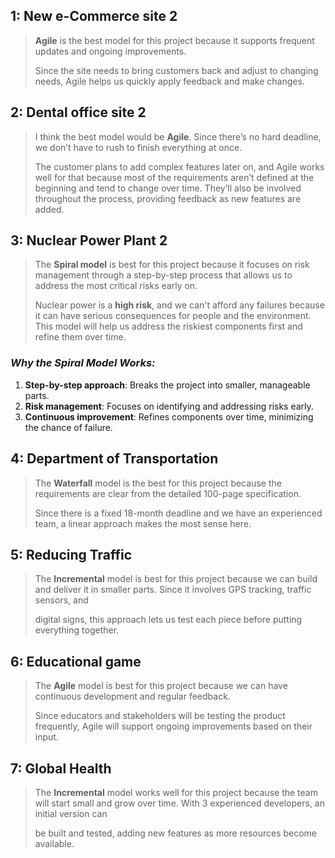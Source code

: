 ## 1: New e-Commerce site 2
> <strong>Agile</strong> is the best model for this project because it supports frequent updates and ongoing improvements.
>
> Since the site needs to bring customers back and adjust to changing needs, Agile helps us quickly apply feedback and make changes.

## 2: Dental office site 2
> I think the best model would be <strong>Agile</strong>. Since there’s no hard deadline, we don’t have to rush to finish everything at once. 
>
> The customer plans to add complex features later on, and Agile works well for that because most of the requirements aren’t defined at the beginning 
and tend to change over time. They’ll also be involved throughout the process, providing feedback as new features are added.

## 3: Nuclear Power Plant 2
> The **Spiral model** is best for this project because it focuses on risk management through a step-by-step process that allows us to address the most critical risks early on.
>
> Nuclear power is a **high risk**, and we can't afford any failures because it can have serious consequences for people and the environment. This model will help us address the riskiest components first and refine them over time.

### *Why the Spiral Model Works:*
1. **Step-by-step approach**: Breaks the project into smaller, manageable parts.
2. **Risk management**: Focuses on identifying and addressing risks early.
3. **Continuous improvement**: Refines components over time, minimizing the chance of failure.

## 4: Department of Transportation 
> The <strong>Waterfall</strong> model is the best for this project because the requirements are clear from the detailed 100-page specification. 
>
> Since there is a fixed 18-month deadline and we have an experienced team, a linear approach makes the most sense here. 

## 5: Reducing Traffic
> The <strong>Incremental</strong> model is best for this project because we can build and deliver it in smaller parts. Since it involves GPS tracking, traffic sensors, and
>
> digital signs, this approach lets us test each piece before putting everything together.

## 6: Educational game 
> The <strong>Agile</strong> model is best for this project because we can have continuous development and regular feedback.
>
>  Since educators and stakeholders will be testing the product frequently, Agile will support ongoing improvements based on their input.

## 7: Global Health 
> The <strong>Incremental</strong> model works well for this project because the team will start small and grow over time. With 3 experienced developers, an initial version can
>
>  be built and tested, adding new features as more resources become available.
